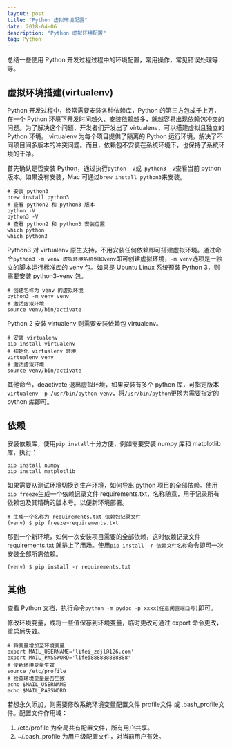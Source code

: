 ```yaml
---
layout: post
title: "Python 虚拟环境配置"
date: 2018-04-06 
description: "Python 虚拟环境配置"
tag: Python 
---   
```


总结一些使用 Python 开发过程过程中的环境配置，常用操作，常见错误处理等等。

## 虚拟环境搭建(virtualenv)

Python 开发过程中，经常需要安装各种依赖库，Python 的第三方包成千上万，在一个 Python 环境下开发时间越久、安装依赖越多，就越容易出现依赖包冲突的问题。为了解决这个问题，开发者们开发出了 virtualenv，可以搭建虚拟且独立的 Python 环境。
virtualenv 为每个项目提供了隔离的 Python 运行环境，解决了不同项目间多版本的冲突问题。而且，依赖包不安装在系统环境下，也保持了系统环境的干净。

首先确认是否安装 Python，通过执行`python -V`或` python3 -V`查看当前 python 版本。如果没有安装，Mac 可通过`brew install python3`来安装。

```shell
# 安装 python3
brew install python3
# 查看 python2 和 python3 版本
python -V
python3 -V
# 查看 python2 和 python3 安装位置
which python
which python3
```

Python3 对 virtualenv 原生支持，不用安装任何依赖即可搭建虚拟环境。通过命令`python3 -m venv 虚拟环境名称例如venv`即可创建虚拟环境，`-m venv`选项是一独立的脚本运行标准库的 venv 包。如果是 Ubuntu Linux 系统预装 Python 3，则需要安装 python3-venv 包。

```shell
# 创建名称为 venv 的虚拟环境
python3 -m venv venv
# 激活虚拟环境
source venv/bin/activate
```

Python 2 安装 virtualenv 则需要安装依赖包 virtualenv。

```shell
# 安装 virtualenv
pip install virtualenv
# 初始化 virtualenv 环境 
virtualenv venv
# 激活虚拟环境
source venv/bin/activate
```

其他命令，deactivate 退出虚拟环境，如果安装有多个 python 库，可指定版本`virtualenv -p /usr/bin/python venv`，将`/usr/bin/python`更换为需要指定的 python 库即可。

## 依赖

安装依赖库，使用`pip install`十分方便，例如需要安装 numpy 库和 matplotlib 库，执行：

```shell
pip install numpy
pip install matplotlib
```

如果需要从测试环境切换到生产环境，如何导出 python 项目的全部依赖。使用`pip freeze`生成一个依赖记录文件 requirements.txt，名称随意，用于记录所有依赖包及其精确的版本号。以便新环境部署。

```shell
# 生成一个名称为 requirements.txt 依赖包记录文件
(venv) $ pip freeze>requirements.txt
```

那到一个新环境，如何一次安装项目需要的全部依赖，这时依赖记录文件 requirements.txt 就排上了用场。使用`pip install -r 依赖文件名称`命令即可一次安装全部所需依赖。

```shell
(venv) $ pip install -r requirements.txt
```

## 其他

查看 Python 文档，执行命令`python -m pydoc -p xxxx(任意闲置端口号)`即可。

修改环境变量，或将一些值保存到环境变量，临时更改可通过 export 命令更改，重启后失效。

```shell
# 将变量增加至环境变量
export MAIL_USERNAME='lifei_zdjl@126.com'
export MAIL_PASSWORD='lifei888888888888'
# 使新环境变量生效
source /etc/profile
# 检查环境变量是否生效
echo $MAIL_USERNAME
echo $MAIL_PASSWORD
```

若想永久添加，则需要修改系统环境变量配置文件 profile文件 或 .bash_profile文件。配置文件作用域：

1. /etc/profile 为全局共有配置文件，所有用户共享。
2. ~/.bash_profile 为用户级配置文件，对当前用户有效。
